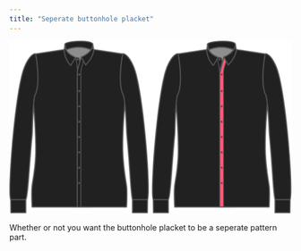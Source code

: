 ```yaml
---
title: "Seperate buttonhole placket"
---
```


![Seperate buttonhole placket](seperatebuttonholeplacket.svg)

Whether or not you want the buttonhole placket to be a seperate pattern part.




